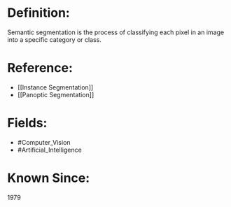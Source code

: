 

# Definition:
Semantic segmentation is the process of classifying each pixel in an image into a specific category or class.

# Reference:
- [[Instance Segmentation]]
- [[Panoptic Segmentation]]

# Fields: 
- #Computer_Vision
- #Artificial_Intelligence

# Known Since:
1979

